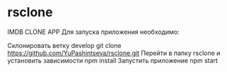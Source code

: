# rsclone
IMDB CLONE APP Для запуска приложения необходимо:

Склонировать ветку develop git clone https://github.com/YuPashintseva/rsclone.git
Перейти в папку rsclone и установить зависимости npm install
Запустить приложение npm start
